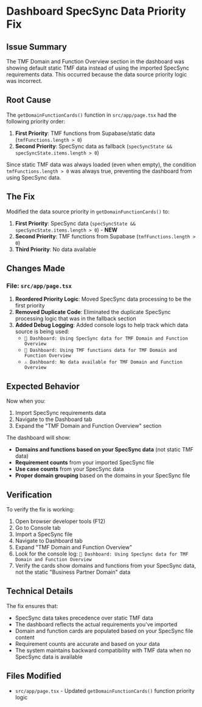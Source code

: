 # Dashboard SpecSync Data Priority Fix

## Issue Summary

The TMF Domain and Function Overview section in the dashboard was showing default static TMF data instead of using the imported SpecSync requirements data. This occurred because the data source priority logic was incorrect.

## Root Cause

The `getDomainFunctionCards()` function in `src/app/page.tsx` had the following priority order:

1. **First Priority**: TMF functions from Supabase/static data (`tmfFunctions.length > 0`)
2. **Second Priority**: SpecSync data as fallback (`specSyncState && specSyncState.items.length > 0`)

Since static TMF data was always loaded (even when empty), the condition `tmfFunctions.length > 0` was always true, preventing the dashboard from using SpecSync data.

## The Fix

Modified the data source priority in `getDomainFunctionCards()` to:

1. **First Priority**: SpecSync data (`specSyncState && specSyncState.items.length > 0`) - **NEW**
2. **Second Priority**: TMF functions from Supabase (`tmfFunctions.length > 0`)
3. **Third Priority**: No data available

## Changes Made

### File: `src/app/page.tsx`

1. **Reordered Priority Logic**: Moved SpecSync data processing to be the first priority
2. **Removed Duplicate Code**: Eliminated the duplicate SpecSync processing logic that was in the fallback section
3. **Added Debug Logging**: Added console logs to help track which data source is being used:
   - `🎯 Dashboard: Using SpecSync data for TMF Domain and Function Overview`
   - `🎯 Dashboard: Using TMF functions data for TMF Domain and Function Overview`
   - `⚠️ Dashboard: No data available for TMF Domain and Function Overview`

## Expected Behavior

Now when you:
1. Import SpecSync requirements data
2. Navigate to the Dashboard tab
3. Expand the "TMF Domain and Function Overview" section

The dashboard will show:
- **Domains and functions based on your SpecSync data** (not static TMF data)
- **Requirement counts** from your imported SpecSync file
- **Use case counts** from your SpecSync data
- **Proper domain grouping** based on the domains in your SpecSync file

## Verification

To verify the fix is working:

1. Open browser developer tools (F12)
2. Go to Console tab
3. Import a SpecSync file
4. Navigate to Dashboard tab
5. Expand "TMF Domain and Function Overview"
6. Look for the console log: `🎯 Dashboard: Using SpecSync data for TMF Domain and Function Overview`
7. Verify the cards show domains and functions from your SpecSync data, not the static "Business Partner Domain" data

## Technical Details

The fix ensures that:
- SpecSync data takes precedence over static TMF data
- The dashboard reflects the actual requirements you've imported
- Domain and function cards are populated based on your SpecSync file content
- Requirement counts are accurate and based on your data
- The system maintains backward compatibility with TMF data when no SpecSync data is available

## Files Modified

- `src/app/page.tsx` - Updated `getDomainFunctionCards()` function priority logic
